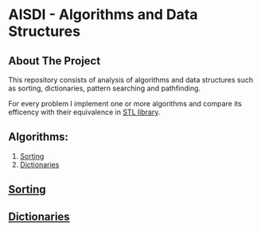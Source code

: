 # AISDI - Algorithms and Data Structures
## About The Project
This repository consists of analysis of algorithms and data structures such as sorting, dictionaries, pattern searching and pathfinding.

For every problem I implement one or more algorithms and compare its efficency with their equivalence in [STL library](https://pl.wikipedia.org/wiki/Standard_Template_Library).

## Algorithms:
1. [Sorting]()
2. [Dictionaries]()

<!-- Sorting -->
## [Sorting](https://en.wikipedia.org/wiki/Sorting_algorithm)
<!-- Dictionaries -->
## [Dictionaries](https://en.wikipedia.org/wiki/Associative_array)
